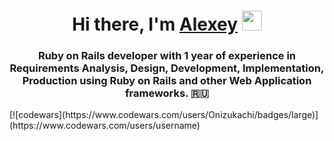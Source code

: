 <h1 align="center">Hi there, I'm <a href="https://vk.com/onizukachi" target="_blank">Alexey</a> 
<img src="https://github.com/blackcater/blackcater/raw/main/images/Hi.gif" height="32"/></h1>
<h3 align="center">Ruby on Rails developer with 1 year of experience in Requirements Analysis, Design, Development, Implementation, Production using Ruby on Rails and other Web Application frameworks. 🇷🇺</h3>
[![codewars](https://www.codewars.com/users/Onizukachi/badges/large)](https://www.codewars.com/users/username)
